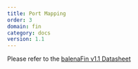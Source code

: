 ```yaml
---
title: Port Mapping
order: 3
domain: fin
category: docs
version: 1.1
---
```



Please refer to the [balenaFin v1.1 Datasheet](https://github.com/balena-io/balena-fin/blob/master/documentation/DOCUMENTATION.md#datasheet)
